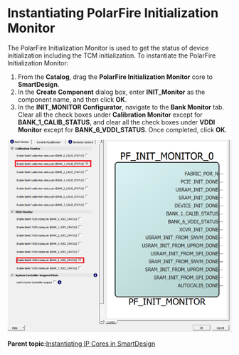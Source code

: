 # Instantiating PolarFire Initialization Monitor

The PolarFire Initialization Monitor is used to get the status of device initialization including the TCM initialization. To instantiate the PolarFire Initialization Monitor:

1.  From the **Catalog**, drag the **PolarFire Initialization Monitor** core to **SmartDesign**.
2.  In the **Create Component** dialog box, enter **INIT\_Monitor** as the component name, and then click **OK**.
3.  In the **INIT\_MONITOR Configurator**, navigate to the **Bank Monitor** tab. Clear all the check boxes under **Calibration Monitor** except for **BANK\_1\_CALIB\_STATUS**, and clear all the check boxes under **VDDI Monitor** except for **BANK\_6\_VDDI\_STATUS**. Once completed, click **OK**.

![](GUID-27CC8F1E-80FE-44A7-BE42-96CC68F08E80-low.png "INIT_MONITOR Configuration")

**Parent topic:**[Instantiating IP Cores in SmartDesign](GUID-A1861753-3831-498C-B76D-F50D448A5B80.md)

